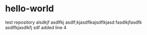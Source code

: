 # hello-world
test repository
alsdkjf asdlfkj asdlf;kjasdflkajsdflkjasd fasdlkjfasdfk asdlfkjasdlkfj sdf
added line 4
